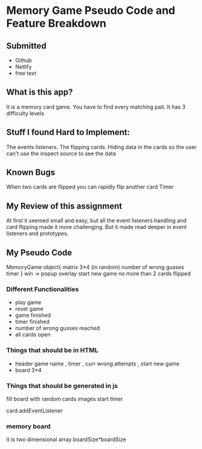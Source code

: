 # Memory Game Pseudo Code and Feature Breakdown

## Submitted 
- Github
- Netlify
- free text

## What is this app?
 It is a memory card game.
 You have to find every matching pait.
 It has 3 difficulty levels

## Stuff I found Hard to Implement:
The events listeners.
The flipping cards.
Hiding data in the cards so the user can't use
the inspect source to see the data

## Known Bugs
When two cards are flipped you can rapidly flip another card
Timer

## My Review of this assignment
At first it seemed small and easy, but all the event listeners handling and card flipping made it more challenging.
But it made read deeper in event listeners and prototypes.


## My Pseudo Code 
MemoryGame object{
	matrix 3*4 (in random)
	number of wrong gusses
	timer
}
win -> popup overlay start new game
no more than 2 cards flipped
	
### Different Functionalities
- play game
- reset game
- game finished
- timer finished
- number of wrong gusses reached
- all cards open

### Things that should be in HTML
- header game name , timer , curr wrong attempts , start new game
- board 3*4


### Things that should be generated in js

fill board with random cards images
start timer

card.addEventListener



### memory board
it is two dimensional array boardSize\*boardSize
